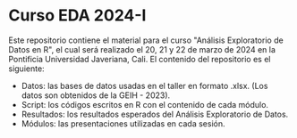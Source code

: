 # Curso EDA 2024-I
Este repositorio contiene el material para el curso "Análisis Exploratorio de Datos en R", el cual será realizado el 20, 21 y 22 de marzo de 2024 en la Pontificia Universidad Javeriana, Cali. El contenido del repositorio es el siguiente:

* Datos: las bases de datos usadas en el taller en formato .xlsx. (Los datos son obtenidos de la GEIH - 2023).
* Script: los códigos escritos en R con el contenido de cada módulo.
* Resultados: los resultados esperados del Análisis Exploratorio de Datos.
* Módulos: las presentaciones utilizadas en cada sesión.
